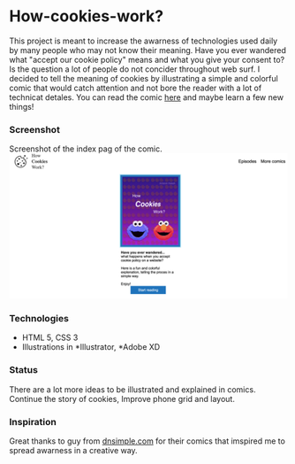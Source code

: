 # How-cookies-work?
This project is meant to increase the awarness of technologies used daily by many people who may not know their meaning.
Have you ever wandered what "accept our cookie policy" means and what you give your consent to? Is the question a lot of people do not concider throughout web surf.
I decided to tell the meaning of cookies by illustrating a simple and colorful comic that would catch attention and not bore the reader with a lot of technicat detales. You can read the comic [here](https://s5216253.bucomputing.uk/webcomics/index.html) and maybe learn a few new things!

### Screenshot 
Screenshot of the index pag of the comic.
![alt text](screenshot.png)

### Technologies 
* HTML 5, CSS 3
* Illustrations in *Illustrator, *Adobe XD

### Status 
There are a lot more ideas to be illustrated and explained in comics. Continue the story of cookies, Improve phone grid and layout.

### Inspiration 
Great thanks to guy from [dnsimple.com](https://howhttps.works) for their comics that imspired me to spread awarness in a creative way.
